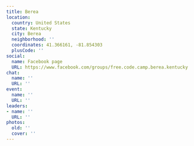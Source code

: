 ```yaml
---
title: Berea
location:
  country: United States
  state: Kentucky
  city: Berea
  neighborhood: ''
  coordinates: 41.366161, -81.854303
  plusCode: ''
social:
  name: Facebook page
  URL: https://www.facebook.com/groups/free.code.camp.berea.kentucky
chat:
  name: ''
  URL: ''
event:
  name: ''
  URL: ''
leaders:
- name: ''
  URL: ''
photos:
  old: ''
  cover: ''
---
```

